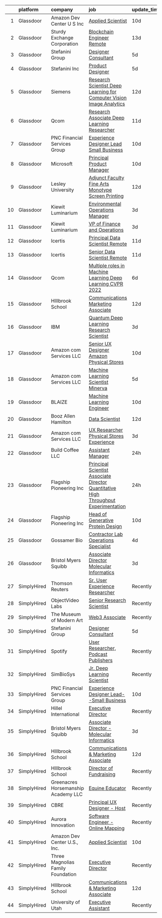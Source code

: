 

|    | platform    | company                             | job                                                                                                                                                                                                                                                                                                                                                                                                                                                                                                                                                                                                                                                                                                                                                                                                                                                                                                                                                                                                                                                                                                                                                                                                                                                                                                                                                                                                                                                                                                                                                                                                                                          | update_time   | location                       |
|---:|:------------|:------------------------------------|:---------------------------------------------------------------------------------------------------------------------------------------------------------------------------------------------------------------------------------------------------------------------------------------------------------------------------------------------------------------------------------------------------------------------------------------------------------------------------------------------------------------------------------------------------------------------------------------------------------------------------------------------------------------------------------------------------------------------------------------------------------------------------------------------------------------------------------------------------------------------------------------------------------------------------------------------------------------------------------------------------------------------------------------------------------------------------------------------------------------------------------------------------------------------------------------------------------------------------------------------------------------------------------------------------------------------------------------------------------------------------------------------------------------------------------------------------------------------------------------------------------------------------------------------------------------------------------------------------------------------------------------------|:--------------|:-------------------------------|
|  1 | Glassdoor   | Amazon Dev Center U S   Inc         | [Applied Scientist](https://www.glassdoor.com/partner/jobListing.htm?pos=112&ao=1136043&s=58&guid=0000018113be852db35719b433c99188&src=GD_JOB_AD&t=SR&vt=w&cs=1_163b83b1&cb=1653893662333&jobListingId=1007877186539&jrtk=3-0-1g49rt1aur0kt801-1g49rt1bfq0vu800-c49a37c4f45756e2-)                                                                                                                                                                                                                                                                                                                                                                                                                                                                                                                                                                                                                                                                                                                                                                                                                                                                                                                                                                                                                                                                                                                                                                                                                                                                                                                                                           | 10d           | Sunnyvale, CA                  |
|  2 | Glassdoor   | Sturdy Exchange Corporation         | [Blockchain Engineer  Remote ](https://www.glassdoor.com/partner/jobListing.htm?pos=109&ao=1136043&s=58&guid=0000018113be852db35719b433c99188&src=GD_JOB_AD&t=SR&vt=w&ea=1&cs=1_a12a063f&cb=1653893662333&jobListingId=1007867275386&jrtk=3-0-1g49rt1aur0kt801-1g49rt1bfq0vu800-6d3b61b60a4f9bd4-)                                                                                                                                                                                                                                                                                                                                                                                                                                                                                                                                                                                                                                                                                                                                                                                                                                                                                                                                                                                                                                                                                                                                                                                                                                                                                                                                           | 13d           | Remote                         |
|  3 | Glassdoor   | Stefanini Group                     | [Designer Consultant](https://www.glassdoor.com/partner/jobListing.htm?pos=108&ao=1136043&s=58&guid=0000018113be852db35719b433c99188&src=GD_JOB_AD&t=SR&vt=w&ea=1&cs=1_5703fa19&cb=1653893662333&jobListingId=1007889675910&jrtk=3-0-1g49rt1aur0kt801-1g49rt1bfq0vu800-cfef09c7df2dcdeb-)                                                                                                                                                                                                                                                                                                                                                                                                                                                                                                                                                                                                                                                                                                                                                                                                                                                                                                                                                                                                                                                                                                                                                                                                                                                                                                                                                    | 5d            | Remote                         |
|  4 | Glassdoor   | Stefanini  Inc                      | [Product Designer](https://www.glassdoor.com/partner/jobListing.htm?pos=110&ao=1136043&s=58&guid=0000018113be852db35719b433c99188&src=GD_JOB_AD&t=SR&vt=w&ea=1&cs=1_4e277a80&cb=1653893662333&jobListingId=1007890544709&jrtk=3-0-1g49rt1aur0kt801-1g49rt1bfq0vu800-640649f03ce3bf6b-)                                                                                                                                                                                                                                                                                                                                                                                                                                                                                                                                                                                                                                                                                                                                                                                                                                                                                                                                                                                                                                                                                                                                                                                                                                                                                                                                                       | 5d            | Dearborn, MI                   |
|  5 | Glassdoor   | Siemens                             | [Research Scientist   Deep Learning for Computer Vision   Image Analytics](https://www.glassdoor.com/partner/jobListing.htm?pos=123&ao=1136043&s=58&guid=0000018113be852db35719b433c99188&src=GD_JOB_AD&t=SR&vt=w&cs=1_8ad4ef30&cb=1653893662336&jobListingId=1007868903708&jrtk=3-0-1g49rt1aur0kt801-1g49rt1bfq0vu800-f5656a0498c79b17-)                                                                                                                                                                                                                                                                                                                                                                                                                                                                                                                                                                                                                                                                                                                                                                                                                                                                                                                                                                                                                                                                                                                                                                                                                                                                                                    | 12d           | Princeton, NJ                  |
|  6 | Glassdoor   | Qcom                                | [Research Associate   Deep Learning Researcher](https://www.glassdoor.com/partner/jobListing.htm?pos=120&ao=1136043&s=58&guid=0000018113be852db35719b433c99188&src=GD_JOB_AD&t=SR&vt=w&cs=1_6ab90d57&cb=1653893662336&jobListingId=1007875181099&jrtk=3-0-1g49rt1aur0kt801-1g49rt1bfq0vu800-98a2c2922efcf62e-)                                                                                                                                                                                                                                                                                                                                                                                                                                                                                                                                                                                                                                                                                                                                                                                                                                                                                                                                                                                                                                                                                                                                                                                                                                                                                                                               | 11d           | San Diego, CA                  |
|  7 | Glassdoor   | PNC Financial Services Group        | [Experience Designer Lead  Small Business](https://www.glassdoor.com/partner/jobListing.htm?pos=106&ao=1110586&s=58&guid=0000018113be852db35719b433c99188&src=GD_JOB_AD&t=SR&vt=w&cs=1_a6ce41f0&cb=1653893662333&jobListingId=1007876062253&cpc=8795CF9063CD573D&jrtk=3-0-1g49rt1aur0kt801-1g49rt1bfq0vu800-ee86f650242f9503--6NYlbfkN0AMofH_6zXbiqn6xehDj89HQNfpf30LHk40Y3Yl5cZTpm-EXukPQNetNbgZyPcaSjn3RZU44ixRQ5GGhdyRn7WAWVhcd_d_7M9TG1dnrbguJ-9aIQWZEXARi6khOiTobtJxoI1ZLGshSACLh5vgRytc6A2slJ7O1tVnkKawXUsN4XuLQReB_dYuihQ7trhVhkBKOhiFu1o_9_lQik73HV8887OUDen0ISHZBggEUOG4yqXqwrqlJ4VTEkyj8jNVIzGhEZWLGVD2653x8YW1aaNXPOfQNg5xRugL378s6gvD4cYKEuwi2QDE3NGJ8LFmBtnTP5o3yE8OmfJRevIElb0tLR5gMYf7TWWSvunqoY6UsoCqqUSIi92IxR1ADevOklnz9K7g9eQ56_RnswFqPsLlZKB7E-uf2eebI9ooyHg5uIxg3eJTwDFR6f3y5BMgnRdLS8CzB_qSfl_e4uM3EEFGIvEIBaB6tYfChImn38-ycfBM4WWAGklcT9dqHjW3Qa_VftssdBWiJjIewiiL2ad7WkzCQD2pNi2Sv3tnY5C4ulaDCIPUHWlM7MsR2_XhhvfEVUT-fFqHQwuike5sp5lrbmAnxGSUfQqhpCaJXDtl4dccHejcv3tkQXu4-tRhbDizCgJtmbVK8j5vGjSegigxp0mLPw7W2mfOANljDfnQId0tP9SczFkB6KqBVV0XJU1G7-Q_CIow6emeXa56s7Y_4VYH_3hPVEwCtV2eqQSTcLJ5B6clvkj1gw-BJ6U5XTAXvHH9RBdn11JX6M8zPORkHoVVO6mchNBSOG7qhES4VMuzYlI5iyIH0Ws2N2hvzsFCIied6Yjjp5Tz00Zdp7NoyzkVMaCMs9Mv5CUSMJoT1khWKjwR_lSdZDnpYisP2TSw9nWODqOPhsNjTqgSL5sqJxYyy7sR8q7fFYdMi3R9mIUZvKP4RMYKsd1OW0Q7jfDpL5Ysw4U8-pcqPLeynStoFMRT4Y7xcUTqKObt_NhUO9ik9CGjvlym75d_sU95lOXlTNbmvsvXistej0UnuEgeEH8iYQyR4_gaRXm1fFmgmX8CwZ5uJSeU730xPL1V3m1KiwocHue55MZ5sh_BQyifJbKeZPF_mR8mj_9HrHPzd5yIUanDUBUcXaMorby_DrcU0AfKmWuABzccOTLk27baKgUkU7JqbU6nK61WWaIztdKwrB1TkrL_amzYqpl9zqhL72X6oBv4f1sQVsSY6ti7b2SBlskQncc%3D) | 10d           | Pittsburgh, PA                 |
|  8 | Glassdoor   | Microsoft                           | [Principal Product Manager](https://www.glassdoor.com/partner/jobListing.htm?pos=118&ao=1136043&s=58&guid=0000018113be852db35719b433c99188&src=GD_JOB_AD&t=SR&vt=w&cs=1_209d3c6a&cb=1653893662335&jobListingId=1007877778304&jrtk=3-0-1g49rt1aur0kt801-1g49rt1bfq0vu800-01eb9a84c0b8d8df-)                                                                                                                                                                                                                                                                                                                                                                                                                                                                                                                                                                                                                                                                                                                                                                                                                                                                                                                                                                                                                                                                                                                                                                                                                                                                                                                                                   | 10d           | Bellevue, WA                   |
|  9 | Glassdoor   | Lesley University                   | [Adjunct Faculty   Fine Arts  Monotype   Screen Printing](https://www.glassdoor.com/partner/jobListing.htm?pos=121&ao=1136043&s=58&guid=0000018113be852db35719b433c99188&src=GD_JOB_AD&t=SR&vt=w&ea=1&cs=1_88a4fb6c&cb=1653893662336&jobListingId=1007869956713&jrtk=3-0-1g49rt1aur0kt801-1g49rt1bfq0vu800-0dc55125c1f228f2-)                                                                                                                                                                                                                                                                                                                                                                                                                                                                                                                                                                                                                                                                                                                                                                                                                                                                                                                                                                                                                                                                                                                                                                                                                                                                                                                | 12d           | Cambridge, MA                  |
| 10 | Glassdoor   | Kiewit Luminarium                   | [Environmental Operations Manager](https://www.glassdoor.com/partner/jobListing.htm?pos=102&ao=1110586&s=58&guid=0000018113be852db35719b433c99188&src=GD_JOB_AD&t=SR&vt=w&ea=1&cs=1_f507c6dc&cb=1653893662332&jobListingId=1007895527797&cpc=3048954C0A0E4D25&jrtk=3-0-1g49rt1aur0kt801-1g49rt1bfq0vu800-42d49a60401ea9f8--6NYlbfkN0BBGG9LMNqL16EzDx9S3nKk4b6IwprgSJginr0DZD_oW84_YaS38T_SvGRp5K3g8G521FmDfhjBY0MLFXIDDTEZn7eXbl7gZi_UnzoSWspVHw0Da7lhtaHh2MTfWFYNvvvI-kszS3E1HtYhowovy8X1HA8rdtGYQ3yL4d5-Fy2-OtKGPme49zIneGS7DvibbAgKEeRqlwYjnejxZmeg3qEbuCBWPjSpz1fSHoqAlidmv41Fb4EFv0RnkpFPKeGLQf09mcCz8zJn-LghA97RMZvZbTQp50W9k4GXJYSqgqBe_32u5zhF3HIERfSgCL4JlLy30i5VVkHHJ7JPFHlydNUNFAs_WBQEmc3QFIY-GXKEwzbWSj1I-uCeRco_Ocub6PHO3Eq7fV5IqwzQAg0M4nw3DzWTs_ib-KCLQBtu8Daj-82FxncF1W0ANAXsyXiPb3HCGYRCII-_a_oFrFb7qMU1RyCCwzUXwPTH051ukoEVqe7gECnqowBTrC5zGa1JKv8RDECTdJitVQ%3D%3D)                                                                                                                                                                                                                                                                                                                                                                                                                                                                                                                                                                                                                                                                                                                                                      | 3d            | Omaha, NE                      |
| 11 | Glassdoor   | Kiewit Luminarium                   | [VP of Finance and Operations](https://www.glassdoor.com/partner/jobListing.htm?pos=101&ao=1110586&s=58&guid=0000018113be852db35719b433c99188&src=GD_JOB_AD&t=SR&vt=w&ea=1&cs=1_b94e7ffa&cb=1653893662332&jobListingId=1007895569061&cpc=71EC12CC3A9678F2&jrtk=3-0-1g49rt1aur0kt801-1g49rt1bfq0vu800-462fd0bf686a3b43--6NYlbfkN0BBGG9LMNqL16EzDx9S3nKk4b6IwprgSJginr0DZD_oW84_YaS38T_SrdSeFMxOLfXT3yZkYQhUWy5AQYvzHziZEHDVRoHUjEKjTPdfMTcbRgGg3wDbxrtYStUZpSHoSKxcCF-bnTNWfwcfoWHyFm52feKAYMINvC3U6EVFyyNiV773FnxUjalk75ckbJ-DMkekqQ9vSA485VWykL0CGJBkkztTdDB6fqpUBbzxxy81cBvxcdb_OeXIMjDvAiXohWFV9W_30D3MGgBgt2m54KH4F7phBAk7UyD42IjU9RrlA19Gg3XUaN3Rmqpyt5TFaHWQN2PYBhV75Kkc0Cfy6RlTp8sdfaGLlKzvoeW1pkvtowoBZNaHfGDMiij4BS89mmqHRQhzsILHwb12LsUoH09NwweW8NcR4Q_xvP03MkAKIRjAuaKMM8DhSJhDEi9XdF0-mQYyYH2sQzsmlmeP0Fj-MmvS3vCL4fbTGnSSGD6HT8Hv2ESjiOBSH0kZyVndBE5XlWWXC-Fzcw%3D%3D)                                                                                                                                                                                                                                                                                                                                                                                                                                                                                                                                                                                                                                                                                                                                                          | 3d            | Omaha, NE                      |
| 12 | Glassdoor   | Icertis                             | [Principal Data Scientist  Remote](https://www.glassdoor.com/partner/jobListing.htm?pos=125&ao=1136043&s=58&guid=0000018113be852db35719b433c99188&src=GD_JOB_AD&t=SR&vt=w&ea=1&cs=1_04a0317f&cb=1653893662336&jobListingId=1007873994767&jrtk=3-0-1g49rt1aur0kt801-1g49rt1bfq0vu800-9e02db0b090ceace-)                                                                                                                                                                                                                                                                                                                                                                                                                                                                                                                                                                                                                                                                                                                                                                                                                                                                                                                                                                                                                                                                                                                                                                                                                                                                                                                                       | 11d           | United States                  |
| 13 | Glassdoor   | Icertis                             | [Senior Data Scientist  Remote](https://www.glassdoor.com/partner/jobListing.htm?pos=126&ao=1136043&s=58&guid=0000018113be852db35719b433c99188&src=GD_JOB_AD&t=SR&vt=w&ea=1&cs=1_ca9fc02e&cb=1653893662336&jobListingId=1007873994763&jrtk=3-0-1g49rt1aur0kt801-1g49rt1bfq0vu800-abd4b2aeb0212464-)                                                                                                                                                                                                                                                                                                                                                                                                                                                                                                                                                                                                                                                                                                                                                                                                                                                                                                                                                                                                                                                                                                                                                                                                                                                                                                                                          | 11d           | United States                  |
| 14 | Glassdoor   | Qcom                                | [Multiple roles in Machine Learning   Deep Learning  CVPR 2022 ](https://www.glassdoor.com/partner/jobListing.htm?pos=113&ao=1136043&s=58&guid=0000018113be852db35719b433c99188&src=GD_JOB_AD&t=SR&vt=w&cs=1_c1fc57c7&cb=1653893662333&jobListingId=1007887421179&jrtk=3-0-1g49rt1aur0kt801-1g49rt1bfq0vu800-263a29d0a34c1717-)                                                                                                                                                                                                                                                                                                                                                                                                                                                                                                                                                                                                                                                                                                                                                                                                                                                                                                                                                                                                                                                                                                                                                                                                                                                                                                              | 6d            | San Diego, CA                  |
| 15 | Glassdoor   | HIllbrook School                    | [Communications   Marketing Associate](https://www.glassdoor.com/partner/jobListing.htm?pos=104&ao=1110586&s=58&guid=0000018113be852db35719b433c99188&src=GD_JOB_AD&t=SR&vt=w&ea=1&cs=1_aa49bb21&cb=1653893662333&jobListingId=1007870556392&cpc=1160948BCBA38B5B&jrtk=3-0-1g49rt1aur0kt801-1g49rt1bfq0vu800-13fd0294cc40cb47--6NYlbfkN0A3cbxkq1CnjU6LxcwmQjIrxYAcSH-ImKnOWYQWT4QGLG2jHxaFOD8cIzZj1vyTmzk-DJ4zVkSDM5C1Wp3Rfw0BMA-1BP0Tch1opxC_7FfA1-gubIAuEycQ8oypB6wxaAdVbEC8JAn6PfTaRtw38kDAeyMmbn5T4ZbdKcxcUEDKNdsiZi9Yn2Zuz-Gj9KN8p_VQvoPQ4iuDrwXtKNj0UrZ6JH8Oonqb-xSO212ZfAfUG82ZnFVrfVmV_k2pmlSYJgGgmyfEap_FPVoGZvRnGaoJ-L-HwHt2e6qg9Lc8HuT_lGLfo4ex-sowr4ZRLTefMmD383RRVoIMvDXQ4ZjlNkE7PyHzOhUrA7TuejVECvn7kr9blBuwUXjHusBP7Pb3cWa_hJwnoCPcwKUfW-TqQchUT7kpJzLzm6UoOj8jdUzEmjGpuECPDM6OYCPCJkKKzdph_rKQPIAUxuAHm2K00wJhFfFNSH2XQ5VrRmiLkz4ngWS7PhpVleEeQTUtWrf1wDJAL5LY3q9ctpvdoMax8V8a)                                                                                                                                                                                                                                                                                                                                                                                                                                                                                                                                                                                                                                                                                                                                              | 12d           | Los Gatos, CA                  |
| 16 | Glassdoor   | IBM                                 | [Quantum Deep Learning Research Scientist](https://www.glassdoor.com/partner/jobListing.htm?pos=116&ao=1136043&s=58&guid=0000018113be852db35719b433c99188&src=GD_JOB_AD&t=SR&vt=w&cs=1_206d1b95&cb=1653893662335&jobListingId=1007894691771&jrtk=3-0-1g49rt1aur0kt801-1g49rt1bfq0vu800-b1ba810f1356763d-)                                                                                                                                                                                                                                                                                                                                                                                                                                                                                                                                                                                                                                                                                                                                                                                                                                                                                                                                                                                                                                                                                                                                                                                                                                                                                                                                    | 3d            | Yorktown Heights, NY           |
| 17 | Glassdoor   | Amazon com Services LLC             | [Senior UX Designer  Amazon Physical Stores](https://www.glassdoor.com/partner/jobListing.htm?pos=124&ao=1136043&s=58&guid=0000018113be852db35719b433c99188&src=GD_JOB_AD&t=SR&vt=w&cs=1_b032e2cc&cb=1653893662336&jobListingId=1007875411622&jrtk=3-0-1g49rt1aur0kt801-1g49rt1bfq0vu800-d07c764596874515-)                                                                                                                                                                                                                                                                                                                                                                                                                                                                                                                                                                                                                                                                                                                                                                                                                                                                                                                                                                                                                                                                                                                                                                                                                                                                                                                                  | 10d           | Seattle, WA                    |
| 18 | Glassdoor   | Amazon com Services LLC             | [Machine Learning Scientist  Minerva](https://www.glassdoor.com/partner/jobListing.htm?pos=119&ao=1136043&s=58&guid=0000018113be852db35719b433c99188&src=GD_JOB_AD&t=SR&vt=w&cs=1_6bdeff15&cb=1653893662335&jobListingId=1007887659198&jrtk=3-0-1g49rt1aur0kt801-1g49rt1bfq0vu800-72f20929e6efdf50-)                                                                                                                                                                                                                                                                                                                                                                                                                                                                                                                                                                                                                                                                                                                                                                                                                                                                                                                                                                                                                                                                                                                                                                                                                                                                                                                                         | 5d            | San Diego, CA                  |
| 19 | Glassdoor   | BLAIZE                              | [Machine Learning Engineer](https://www.glassdoor.com/partner/jobListing.htm?pos=114&ao=1136043&s=58&guid=0000018113be852db35719b433c99188&src=GD_JOB_AD&t=SR&vt=w&cs=1_0944c9a8&cb=1653893662335&jobListingId=1007877424181&jrtk=3-0-1g49rt1aur0kt801-1g49rt1bfq0vu800-a5f863805c5291c0-)                                                                                                                                                                                                                                                                                                                                                                                                                                                                                                                                                                                                                                                                                                                                                                                                                                                                                                                                                                                                                                                                                                                                                                                                                                                                                                                                                   | 10d           | Cary, NC                       |
| 20 | Glassdoor   | Booz Allen Hamilton                 | [Data Scientist](https://www.glassdoor.com/partner/jobListing.htm?pos=111&ao=1136043&s=58&guid=0000018113be852db35719b433c99188&src=GD_JOB_AD&t=SR&vt=w&cs=1_f5a67055&cb=1653893662333&jobListingId=1007869484106&jrtk=3-0-1g49rt1aur0kt801-1g49rt1bfq0vu800-d625e4521a888fd7-)                                                                                                                                                                                                                                                                                                                                                                                                                                                                                                                                                                                                                                                                                                                                                                                                                                                                                                                                                                                                                                                                                                                                                                                                                                                                                                                                                              | 12d           | Adelphi, MD                    |
| 21 | Glassdoor   | Amazon com Services LLC             | [UX Researcher  Physical Stores Experience](https://www.glassdoor.com/partner/jobListing.htm?pos=117&ao=1136043&s=58&guid=0000018113be852db35719b433c99188&src=GD_JOB_AD&t=SR&vt=w&cs=1_f6eac241&cb=1653893662335&jobListingId=1007894229784&jrtk=3-0-1g49rt1aur0kt801-1g49rt1bfq0vu800-b5c9b418400ab8b2-)                                                                                                                                                                                                                                                                                                                                                                                                                                                                                                                                                                                                                                                                                                                                                                                                                                                                                                                                                                                                                                                                                                                                                                                                                                                                                                                                   | 3d            | Seattle, WA                    |
| 22 | Glassdoor   | Build Coffee  LLC                   | [Assistant Manager](https://www.glassdoor.com/partner/jobListing.htm?pos=103&ao=1110586&s=58&guid=0000018113be852db35719b433c99188&src=GD_JOB_AD&t=SR&vt=w&ea=1&cs=1_b4577225&cb=1653893662332&jobListingId=1007900953430&cpc=E521981D00147CE2&jrtk=3-0-1g49rt1aur0kt801-1g49rt1bfq0vu800-536472d66396fe2d--6NYlbfkN0BzyIYrTMR_AjNKh_kvAG8N613gtHPANQ3sdLTkrtBd-1OnlD5VBi1-Gyn-SXHcOvoAHY2TNNNemml0KfTZNSH2t8YdvogIs88aUu92l6dyce8xlFBM92xSVFGYxgb3H9xl7pagtVzDkAwZgXDJDhneEEi88EFTmnGSo1bpNjh-91JNgqsTJTn1EEpW3ueARoG1Kl5KdAUUfPMdq-C2HCPzptKX0_4gr-_Dd1b1XgJn0XGZTcG-PNvP_qZDJd9IKaA81oH-LaPJ5IVQrJWYRNN8saVP9J2tc_T1gIdhAA_ZBwOCsB0uNDPEvcsR_o8pNfnnzEbRFjNBbNzdrwvi5vRUZc_TvYbc5zh7dI4PL6Ydc48zK_imfKV6hWEfezoSXtQ1PbAJ8n67VsNNr4Ix86aajsUlyQ6EGpsEMw8L7lWNNDvnNNMkwU83BnB2ytH0FoBy4foO_SCcFrTTBazDqgvYLLTOZbu8QStzr1Qxoaxa-6B2wa3-p-cDVwr0uJp2Yr4%3D)                                                                                                                                                                                                                                                                                                                                                                                                                                                                                                                                                                                                                                                                                                                                                                                   | 24h           | Chicago, IL                    |
| 23 | Glassdoor   | Flagship Pioneering  Inc            | [Principal Scientist Associate Director   Quantitative High Throughput Experimentation](https://www.glassdoor.com/partner/jobListing.htm?pos=122&ao=1136043&s=58&guid=0000018113be852db35719b433c99188&src=GD_JOB_AD&t=SR&vt=w&ea=1&cs=1_653256fa&cb=1653893662336&jobListingId=1007900532807&jrtk=3-0-1g49rt1aur0kt801-1g49rt1bfq0vu800-2d9f0c70f7af0eb6-)                                                                                                                                                                                                                                                                                                                                                                                                                                                                                                                                                                                                                                                                                                                                                                                                                                                                                                                                                                                                                                                                                                                                                                                                                                                                                  | 24h           | Boston, MA                     |
| 24 | Glassdoor   | Flagship Pioneering  Inc            | [Head of Generative Protein Design](https://www.glassdoor.com/partner/jobListing.htm?pos=107&ao=1136043&s=58&guid=0000018113be852db35719b433c99188&src=GD_JOB_AD&t=SR&vt=w&cs=1_56965784&cb=1653893662333&jobListingId=1007876881523&jrtk=3-0-1g49rt1aur0kt801-1g49rt1bfq0vu800-6fc28dd63ad3ba0c-)                                                                                                                                                                                                                                                                                                                                                                                                                                                                                                                                                                                                                                                                                                                                                                                                                                                                                                                                                                                                                                                                                                                                                                                                                                                                                                                                           | 10d           | Cambridge, MA                  |
| 25 | Glassdoor   | Gossamer Bio                        | [Contractor   Lab Operations Specialist](https://www.glassdoor.com/partner/jobListing.htm?pos=115&ao=1136043&s=58&guid=0000018113be852db35719b433c99188&src=GD_JOB_AD&t=SR&vt=w&cs=1_04c28867&cb=1653893662335&jobListingId=1007892564369&jrtk=3-0-1g49rt1aur0kt801-1g49rt1bfq0vu800-9624ad3889ce0af5-)                                                                                                                                                                                                                                                                                                                                                                                                                                                                                                                                                                                                                                                                                                                                                                                                                                                                                                                                                                                                                                                                                                                                                                                                                                                                                                                                      | 4d            | San Diego, CA                  |
| 26 | Glassdoor   | Bristol Myers Squibb                | [Associate Director   Molecular Informatics](https://www.glassdoor.com/partner/jobListing.htm?pos=105&ao=1110586&s=58&guid=0000018113be852db35719b433c99188&src=GD_JOB_AD&t=SR&vt=w&cs=1_39b727e8&cb=1653893662332&jobListingId=1007894892649&cpc=1CBFC3E34E2A31FF&jrtk=3-0-1g49rt1aur0kt801-1g49rt1bfq0vu800-4eb17da254432ad2--6NYlbfkN0C8DhssTksZ4tAWhh8LVIFF2qionQVVpONm6qYGpiaOibL6AWqRAWV4s3fVoN5Gmbairt6cAr-i83FB99q2yXJU5ZUHnkp2ozClnskynWdhYqHqqkRteIlplXblGwxpqGWeXcdAPvKxe_izVb_Oso5-xzUJZLY2rDKjaEJUb1fRzIsp3FmGzipLl45T9ddzou28hWocrKVsH_fHpy8c4ybDzzXHrBCh53u4ityJWrVeVw-sc2r7XOt-GtIzbFAbM3SOMaI6w5B6gEoCF0lh1rvYD_lNxF221zdRIjLsamfOzPIUDpUrCTOmH0MHmq1AJE_EJ3bF56VBCpfkIu-AeVqYkGTHY3fP3Yo-JeCwmTIUcXcD8SSC6abBrlUkA1KRc-4BXbZ3ojDLw8V7DgUxrP3wJGPGPYKq8Y6QkOhlJSQJnVlx_BDX-k-iq10MxN_B7NUO9CLXiITVAROszSX8EWIAFv3RuILgODdd8PLHi9l1LtwCYGbHtDRMLNaUVtF9MJXHNNxN3x4A7AqeVtqq5KO-zSfv2cDaFhbOZ2LFkAywyKXJIoDpifuaDDpFiep-YGobA8EHeB5tkwhMpw_JISgqYCJpCwEgzIPOvKYgs1QjbCcfmc-u5EIOHU7luuO0JueaqyoTMQFLIIr5R9LNZZgYAaWi4eamIjajpgEjdyWzkbNvbMF2-oeu44OZCBhsKEk8lZQ1OHuAomsKyRhSsSK8XlQDMNQSheA%3D)                                                                                                                                                                                                                                                                                                                                                                                                                                                                                                                               | 3d            | San Diego, CA                  |
| 27 | SimplyHired | Thomson Reuters                     | [Sr. User Experience Researcher](https://www.simplyhired.com/job/nuwy9wbNACgt9WkvtBdAi06wuoJ0DeAM9fxEEA6mLnFTGUbKwNtxlg?q=generative+art)                                                                                                                                                                                                                                                                                                                                                                                                                                                                                                                                                                                                                                                                                                                                                                                                                                                                                                                                                                                                                                                                                                                                                                                                                                                                                                                                                                                                                                                                                                    | Recently      | Carrollton, TX                 |
| 28 | SimplyHired | ObjectVideo Labs                    | [Senior Research Scientist](https://www.simplyhired.com/job/iwGOHmLWvfOmxyLPWisE22bVwaw0zqQje7AP87bP-cBI8DTccbHQTQ?q=generative+art)                                                                                                                                                                                                                                                                                                                                                                                                                                                                                                                                                                                                                                                                                                                                                                                                                                                                                                                                                                                                                                                                                                                                                                                                                                                                                                                                                                                                                                                                                                         | Recently      | Tysons, VA                     |
| 29 | SimplyHired | The Museum of Modern Art            | [Web3 Associate](https://www.simplyhired.com/job/YuKI2tqG1D95R1pZjD5X4TDL5EorwMNgW-VnZr6KMSpp97UaGBSgSg?q=generative+art)                                                                                                                                                                                                                                                                                                                                                                                                                                                                                                                                                                                                                                                                                                                                                                                                                                                                                                                                                                                                                                                                                                                                                                                                                                                                                                                                                                                                                                                                                                                    | Recently      | New York, NY                   |
| 30 | SimplyHired | Stefanini Group                     | [Designer Consultant](https://www.simplyhired.com/job/v6ASduImDmWDnyPReeOLKiOYFm6nfVXTMkyHWw6BHD_JF9S0Mz-cCg?q=generative+art)                                                                                                                                                                                                                                                                                                                                                                                                                                                                                                                                                                                                                                                                                                                                                                                                                                                                                                                                                                                                                                                                                                                                                                                                                                                                                                                                                                                                                                                                                                               | 5d            | Remote                         |
| 31 | SimplyHired | Spotify                             | [User Researcher, Podcast Publishers](https://www.simplyhired.com/job/EzVMIseMCZYSeAe8tUzdjtWjHJ-Wvq5BdgEd8_u_SRAJIPadQ5NJFw?q=generative+art)                                                                                                                                                                                                                                                                                                                                                                                                                                                                                                                                                                                                                                                                                                                                                                                                                                                                                                                                                                                                                                                                                                                                                                                                                                                                                                                                                                                                                                                                                               | Recently      | New York, NY                   |
| 32 | SimplyHired | SimBioSys                           | [Jr. Deep Learning Scientist](https://www.simplyhired.com/job/QLKBeB213mb3gEI9hwxK3u6dwygDRzLsU5l729hCydJRHwl7Zh9bqA?q=generative+art)                                                                                                                                                                                                                                                                                                                                                                                                                                                                                                                                                                                                                                                                                                                                                                                                                                                                                                                                                                                                                                                                                                                                                                                                                                                                                                                                                                                                                                                                                                       | Recently      | Chicago, IL                    |
| 33 | SimplyHired | PNC Financial Services Group        | [Experience Designer Lead--Small Business](https://www.simplyhired.com/job/JXa9DJ3AOPdtSnwCNnkx0GDIkDCzCfvBWMlbF3ho8e7LITo3w1Ot6A?q=generative+art)                                                                                                                                                                                                                                                                                                                                                                                                                                                                                                                                                                                                                                                                                                                                                                                                                                                                                                                                                                                                                                                                                                                                                                                                                                                                                                                                                                                                                                                                                          | 10d           | Pittsburgh, PA                 |
| 34 | SimplyHired | Hillel International                | [Executive Director](https://www.simplyhired.com/job/x4Kz7K-8be6cZKMcj7FE4OzQtVM4E7jY6B2yjoyua502wBiRz0rqfA?q=generative+art)                                                                                                                                                                                                                                                                                                                                                                                                                                                                                                                                                                                                                                                                                                                                                                                                                                                                                                                                                                                                                                                                                                                                                                                                                                                                                                                                                                                                                                                                                                                | Recently      | Austin, TX                     |
| 35 | SimplyHired | Bristol Myers Squibb                | [Associate Director - Molecular Informatics](https://www.simplyhired.com/job/QtWWkNjz_Cu3ZIEtJ0B9sthqkeZ5MfHKqpcgho2hq4l3uGmX674F0Q?q=generative+art)                                                                                                                                                                                                                                                                                                                                                                                                                                                                                                                                                                                                                                                                                                                                                                                                                                                                                                                                                                                                                                                                                                                                                                                                                                                                                                                                                                                                                                                                                        | 3d            | San Diego, CA                  |
| 36 | SimplyHired | HIllbrook School                    | [Communications & Marketing Associate](https://www.simplyhired.com/job/2MBebvIOj_Hp5gq3FFNayjvwoxn4Pb440_8DT_CXG_1WV2F-P3BN4Q?q=generative+art)                                                                                                                                                                                                                                                                                                                                                                                                                                                                                                                                                                                                                                                                                                                                                                                                                                                                                                                                                                                                                                                                                                                                                                                                                                                                                                                                                                                                                                                                                              | 12d           | Los Gatos, CA                  |
| 37 | SimplyHired | HIllbrook School                    | [Director of Fundraising](https://www.simplyhired.com/job/ENKUisqEPyXa1cUA81a4-YhdtzebfyE0gA8nVSY6VQ4HA2qzcaOKGg?q=generative+art)                                                                                                                                                                                                                                                                                                                                                                                                                                                                                                                                                                                                                                                                                                                                                                                                                                                                                                                                                                                                                                                                                                                                                                                                                                                                                                                                                                                                                                                                                                           | Recently      | Los Gatos, CA                  |
| 38 | SimplyHired | Greenacres Horsemanship Academy LLC | [Equine Educator](https://www.simplyhired.com/job/4P4fdHf9f4QRAnpqgq_rFgP0Gd8d77aeJlhbOvGR_WJQ4gNziWOi2g?q=generative+art)                                                                                                                                                                                                                                                                                                                                                                                                                                                                                                                                                                                                                                                                                                                                                                                                                                                                                                                                                                                                                                                                                                                                                                                                                                                                                                                                                                                                                                                                                                                   | Recently      | Cincinnati, OH                 |
| 39 | SimplyHired | CBRE                                | [Principal UX Designer - Host](https://www.simplyhired.com/job/tBDe3XlpWJUAH7IiRc45dd2Ud2JB-RaN7Uei9gvafHVatBaY0jVGYg?q=generative+art)                                                                                                                                                                                                                                                                                                                                                                                                                                                                                                                                                                                                                                                                                                                                                                                                                                                                                                                                                                                                                                                                                                                                                                                                                                                                                                                                                                                                                                                                                                      | Recently      | Dallas, TX                     |
| 40 | SimplyHired | Aurora Innovation                   | [Software Engineer - Online Mapping](https://www.simplyhired.com/job/Jpw86CODnDpVuJ4YUkYfd7ufjPxFs8ySsQgmSOVRH5aRgKeEQdzSJg?q=generative+art)                                                                                                                                                                                                                                                                                                                                                                                                                                                                                                                                                                                                                                                                                                                                                                                                                                                                                                                                                                                                                                                                                                                                                                                                                                                                                                                                                                                                                                                                                                | Recently      | Mountain View, CA +2 locations |
| 41 | SimplyHired | Amazon Dev Center U.S., Inc.        | [Applied Scientist](https://www.simplyhired.com/job/jhtW5IivjFn55wHQRz6iYIhqPHBbccMbgAB8vrpJfP6dBDpA_RggSA?q=generative+art)                                                                                                                                                                                                                                                                                                                                                                                                                                                                                                                                                                                                                                                                                                                                                                                                                                                                                                                                                                                                                                                                                                                                                                                                                                                                                                                                                                                                                                                                                                                 | 10d           | Sunnyvale, CA                  |
| 42 | SimplyHired | Three Magnolias Family Foundation   | [Executive Director](https://www.simplyhired.com/job/gGMorASM8LHGRSDG59aHHMqPryAtWOTnyDgul9fDhOwIkjyCB2VQ2Q?q=generative+art)                                                                                                                                                                                                                                                                                                                                                                                                                                                                                                                                                                                                                                                                                                                                                                                                                                                                                                                                                                                                                                                                                                                                                                                                                                                                                                                                                                                                                                                                                                                | Recently      | Chattahoochee Hills, GA        |
| 43 | SimplyHired | HIllbrook School                    | [Communications & Marketing Associate](https://www.simplyhired.com/job/2MBebvIOj_Hp5gq3FFNayjvwoxn4Pb440_8DT_CXG_1WV2F-P3BN4Q?q=generative+art)                                                                                                                                                                                                                                                                                                                                                                                                                                                                                                                                                                                                                                                                                                                                                                                                                                                                                                                                                                                                                                                                                                                                                                                                                                                                                                                                                                                                                                                                                              | 12d           | Los Gatos, CA                  |
| 44 | SimplyHired | University of Utah                  | [Executive Assistant](https://www.simplyhired.com/job/mKtja7N_j7m2q8I6vNLMnZ_20xMdRHj0GNa-gNKEE1fIBJvh_Q_d0Q?q=generative+art)                                                                                                                                                                                                                                                                                                                                                                                                                                                                                                                                                                                                                                                                                                                                                                                                                                                                                                                                                                                                                                                                                                                                                                                                                                                                                                                                                                                                                                                                                                               | Recently      | Salt Lake City, UT             |
